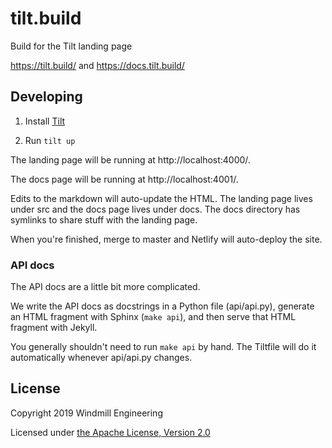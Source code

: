 # tilt.build

Build for the Tilt landing page

https://tilt.build/ and https://docs.tilt.build/

## Developing

1) Install [Tilt](https://github.com/windmilleng/tilt)

2) Run `tilt up`

The landing page will be running at http://localhost:4000/.

The docs page will be running at http://localhost:4001/.

Edits to the markdown will auto-update the HTML.
The landing page lives under src and the docs page lives under docs.
The docs directory has symlinks to share stuff with the landing page.

When you're finished, merge to master and Netlify will auto-deploy the site.

### API docs

The API docs are a little bit more complicated.

We write the API docs as docstrings in a Python file (api/api.py),
generate an HTML fragment with Sphinx (`make api`), and then
serve that HTML fragment with Jekyll.

You generally shouldn't need to run `make api` by hand. The Tiltfile
will do it automatically whenever api/api.py changes.

## License

Copyright 2019 Windmill Engineering

Licensed under [the Apache License, Version 2.0](LICENSE)
